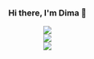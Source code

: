 
<h3 align="center">Hi there, I'm Dima 👋</h3>




<div align="center">
  <img src="https://github-readme-stats.vercel.app/api/top-langs/?username=dimaageev"></img>
</div>

<div align="center">
  <img src="https://github-readme-stats.vercel.app/api?username=dimaageev&show_icons=true&theme=default&border_radius=15&count_private=true"></img>
</div>

<div align="center">
  <img src="https://github-profile-trophy.vercel.app/?username=dimaageev&theme=oldie"></img>
</div>





<!--

<div align="center">
  <img align="left" alt="Visual Studio Code" width="85px" src="https://img.stackshare.io/service/4202/Visual_Studio_Code_logo.png"/>
  <img align="left" alt="JavaScript" width="85px" src="https://img.stackshare.io/service/1209/javascript.jpeg"/>
  <img align="left" alt="TypeScript" width="85px" src="https://img.stackshare.io/service/1612/bynNY5dJ.jpg"/>
  <img align="left" alt="React" width="85px" src="https://img.stackshare.io/service/1020/OYIaJ1KK.png"/>
  <img align="left" alt="React Native" width="85px" src="https://img.stackshare.io/service/2699/KoK6gHzp.jpg"/>
  <img align="left" alt="Node.js" width="85px" src="https://img.stackshare.io/service/1011/n1JRsFeB_400x400.png"/>
  <img align="left" alt="Firebase" width="85px" src="https://img.stackshare.io/service/116/cZLxNFZS.jpg"/>
  <img align="left" alt="Git" width="85px" src="https://img.stackshare.io/service/1046/git.png"/>
</div>
**dimaageev/dimaageev** is a ✨ _special_ ✨ repository because its `README.md` (this file) appears on your GitHub profile.

Here are some ideas to get you started:

- 🔭 I’m currently working on ...
- 🌱 I’m currently learning ...
- 👯 I’m looking to collaborate on ...
- 🤔 I’m looking for help with ...
- 💬 Ask me about ...
- 📫 How to reach me: ...
- 😄 Pronouns: ...
- ⚡ Fun fact: ...
-->
